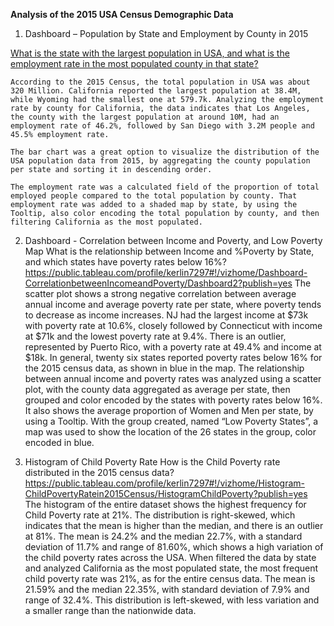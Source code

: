 **Analysis of the 2015 USA Census Demographic Data**

1.	Dashboard – Population by State and Employment by County in 2015

   [What is the state with the largest population in USA, and what is the employment rate in the most populated county in that state?](https://public.tableau.com/profile/kerlin7297#!/vizhome/Dashboardon2015USACensusData/Dashboard1)

    According to the 2015 Census, the total population in USA was about 320 Million. California reported the largest population at 38.4M, while Wyoming had the smallest one at 579.7k. Analyzing the employment rate by county for California, the data indicates that Los Angeles, the county with the largest population at around 10M, had an employment rate of 46.2%, followed by San Diego with 3.2M people and 45.5% employment rate.
    
    The bar chart was a great option to visualize the distribution of the USA population data from 2015, by aggregating the county population per state and sorting it in descending order.
     
    The employment rate was a calculated field of the proportion of total employed people compared to the total population by county. That employment rate was added to a shaded map by state, by using the Tooltip, also color encoding the total population by county, and then filtering California as the most populated.  

2.	Dashboard - Correlation between Income and Poverty, and Low Poverty Map
What is the relationship between Income and %Poverty by State, and which states have poverty rates below 16%?
https://public.tableau.com/profile/kerlin7297#!/vizhome/Dashboard-CorrelationbetweenIncomeandPoverty/Dashboard2?publish=yes
The scatter plot shows a strong negative correlation between average annual income and average poverty rate per state, where poverty tends to decrease as income increases. NJ had the largest income at $73k with poverty rate at 10.6%, closely followed by Connecticut with income at $71k and the lowest poverty rate at 9.4%. There is an outlier, represented by Puerto Rico, with a poverty rate at 49.4% and income at $18k. In general, twenty six states reported poverty rates below 16% for the 2015 census data, as shown in blue in the map.
The relationship between annual income and poverty rates was analyzed using a scatter plot, with the county data aggregated as average per state, then grouped and color encoded by the states with poverty rates below 16%. It also shows the average proportion of Women and Men per state, by using a Tooltip.
With the group created, named “Low Poverty States”, a map was used to show the location of the 26 states in the group, color encoded in blue.

3.	Histogram of Child Poverty Rate
How is the Child Poverty rate distributed in the 2015 census data?
https://public.tableau.com/profile/kerlin7297#!/vizhome/Histogram-ChildPovertyRatein2015Census/HistogramChildPoverty?publish=yes
The histogram of the entire dataset shows the highest frequency for Child Poverty rate at 21%. The distribution is right-skewed, which indicates that the mean is higher than the median, and there is an outlier at 81%. The mean is 24.2% and the median 22.7%, with a standard deviation of 11.7% and range of 81.60%, which shows a high variation of the child poverty rates across the USA.
When filtered the data by state and analyzed California as the most populated state, the most frequent child poverty rate was 21%, as for the entire census data. The mean is 21.59% and the median 22.35%, with standard deviation of 7.9% and range of 32.4%. This distribution is left-skewed, with less variation and a smaller range than the nationwide data.
